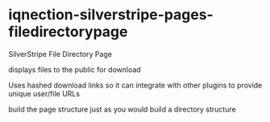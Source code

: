 # iqnection-silverstripe-pages-filedirectorypage
SilverStripe File Directory Page

displays files to the public for download

Uses hashed download links so it can integrate with other plugins to provide unique user/file URLs

build the page structure just as you would build a directory structure